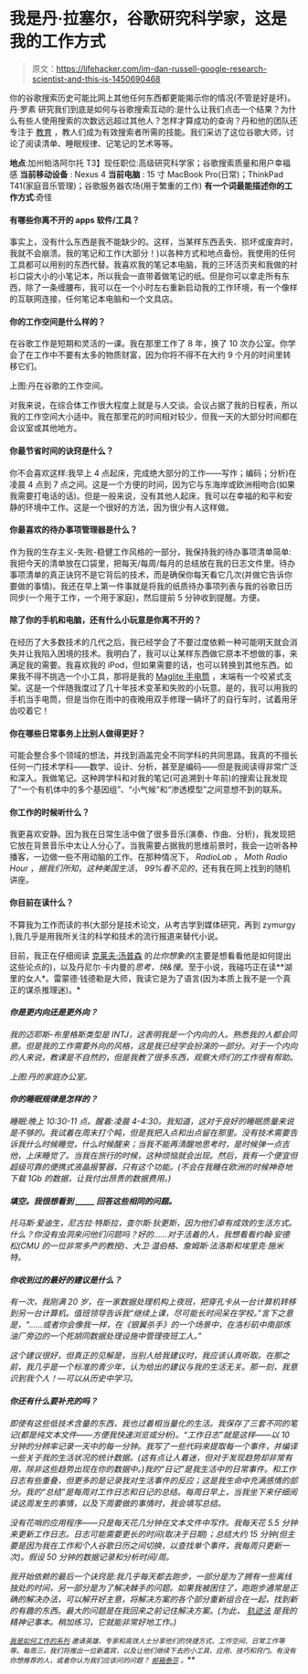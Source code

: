 # 我是丹·拉塞尔，谷歌研究科学家，这是我的工作方式

> 原文：<https://lifehacker.com/im-dan-russell-google-research-scientist-and-this-is-1450690468>

你的谷歌搜索历史可能比网上其他任何东西都更能揭示你的情况(不管是好是坏)。丹·罗素 研究我们到底是如何与谷歌搜索互动的:是什么让我们点击一个结果？为什么有些人使用搜索的次数远远超过其他人？怎样才算成功的查询？丹和他的团队还专注于 [教育](http://www.google.com/insidesearch/searcheducation/index.html) ，教人们成为有效搜索者所需的技能。我们采访了这位谷歌大师，讨论了阅读清单、睡眠规律、记笔记的艺术等等。



**地点**:加州帕洛阿尔托
T3】现任职位:高级研究科学家；谷歌搜索质量和用户幸福感
**当前移动设备** : Nexus 4
**当前电脑** : 15 寸 MacBook Pro(日常)；ThinkPad T41(家庭音乐管理)；谷歌服务器农场(用于繁重的工作)
**有一个词最能描述你的工作方式**:奇怪

#### 有哪些你离不开的 apps 软件/工具？

事实上，没有什么东西是我不能缺少的。这样，当某样东西丢失、损坏或废弃时，我就不会崩溃。我的笔记和工作(大部分！)以各种方式和地点备份。我使用的任何工具都可以用别的东西代替。我喜欢我的笔记本电脑，我的三环活页夹和我做的衬衫口袋大小的小笔记本，所以我会一直带着做笔记的纸。但是你可以拿走所有东西，除了一条缠腰布，我可以在一个小时左右重新启动我的工作环境，有一个像样的互联网连接，任何笔记本电脑和一个文具店。

#### 你的工作空间是什么样的？

在谷歌工作是短期和灵活的一课。我在那里工作了 8 年，换了 10 次办公室。你学会了在工作中不要有太多的物质财富，因为你将不得不在大约 9 个月的时间里转移它们。

上图:丹在谷歌的工作空间。

对我来说，在综合体工作很大程度上就是与人交谈。会议占据了我的日程表，所以我的工作空间大小适中。我在那里花的时间相对较少，但我一天的大部分时间都在会议室或其他地方。

#### 你最节省时间的诀窍是什么？

你不会喜欢这样:我早上 4 点起床，完成绝大部分的工作——写作；编码；分析)在凌晨 4 点到 7 点之间。这是一个方便的时间，因为它与东海岸或欧洲相吻合(如果我需要打电话的话)。但是一般来说，没有其他人起床，我可以在幸福的和平和安静的环境中工作。这是一个很好的方法，因为很少有人这样做。

#### 你最喜欢的待办事项管理器是什么？

作为我的生存主义-失败-稳健工作风格的一部分，我保持我的待办事项清单简单:我把今天的清单放在口袋里，把每天/每周/每月的总结放在我的日志文件里。待办事项清单的真正诀窍不是它背后的技术，而是确保你每天看它几次(并做它告诉你要做的事情)。我还在早上第一件事就是将我的纸质待办事项列表与我的谷歌日历同步(一个用于工作，一个用于家庭)，然后提前 5 分钟收到提醒。方便。

#### 除了你的手机和电脑，还有什么小玩意是你离不开的？

在经历了大多数技术的几代之后，我已经学会了不要过度依赖一种可能明天就会消失并让我陷入困境的技术。我明白了，我可以让某样东西做它原本不想做的事，来满足我的需要。我喜欢我的 iPod，但如果需要的话，也可以转换到其他东西。如果我不得不挑选一个小工具，那将是我的 [Maglite 手电筒](http://www.maglite.com/) ，末端有一个咬紧式支架。这是一个伴随我度过了几十年技术变革和失败的小玩意。是的，我可以用我的手机当手电筒，但是当你在雨中的夜晚用双手修理一辆坏了的自行车时，试着用牙齿咬着它！

#### 你在哪些日常事务上比别人做得更好？

可能会整合多个领域的想法，并找到涵盖完全不同学科的共同思路。我真的不擅长任何一门技术学科——数学、设计、分析，甚至是编码——但是我阅读得非常广泛和深入。我做笔记。这种跨学科和对我的笔记(可追溯到十年前)的搜索让我发现了“一个有机体中的多个基因组”、“小气候”和“渗透模型”之间意想不到的联系。

#### 你工作的时候听什么？

我更喜欢安静。因为我在日常生活中做了很多音乐(演奏、作曲、分析)，我发现把它放在背景音乐中太让人分心了。当我需要占据我的思维前景时，我会一边听各种播客，一边做一些不用动脑的工作。在那种情况下， *RadioLab* ， *Moth Radio Hour* ，*据我们所知*，*这种美国生活*， *99%看不见的*，还有我在网上找到的随机讲座。

#### 你目前在读什么？

不算我为工作而读的书(大部分是技术论文，从考古学到媒体研究，再到 zymurgy ),我几乎是用我所关注的科学和技术的流行报道来替代小说。

目前，我正在仔细阅读 [克莱夫·汤普森](https://lifehacker.com/im-clive-thompson-and-this-is-how-i-work-479520206) 的*比你想象的*(主要是想看看他是如何提出这些论点的)，以及丹尼尔·卡内曼的*思考，快&慢*。至于小说，我碰巧正在读**湖里的女人*。雷蒙德·钱德勒是大师，我读它是为了语言(因为本质上我不是一个真正的谋杀推理迷)。*

#### *你是更内向还是更外向？*

*我的迈耶斯-布里格斯类型是 INTJ，这表明我是一个内向的人。熟悉我的人都会同意。但是我的工作需要外向的风格，这是我已经学会扮演的一部分。对于一个内向的人来说，教课是不自然的，但是我教了很多东西，观察大师们的工作很有帮助。*

*上图:丹的家庭办公室。*

#### *你的睡眠规律是怎样的？*

*睡眠:晚上 10:30-11 点。醒着:凌晨 4-4:30。我知道，这对于良好的睡眠质量来说是不够的。我试着在周末打个盹，但是我把入点和出点留在那里。没有技术需要告诉我什么时候睡觉，什么时候醒来；当我不能再清醒地思考时，是时候弹一点吉他，上床睡觉了。当我在旅行的时候，这种烦恼就会出现。然后，我有一个便宜但超级可靠的便携式液晶报警器，只有这个功能。(不会在我睡在欧洲的时候神奇地下载 1Gb 的数据，让我付出昂贵的数据费用。)*

#### *填空。我很想看到 _____ 回答这些相同的问题。*

*托马斯·爱迪生，尼古拉·特斯拉，查尔斯·狄更斯，因为他们卓有成效的生活方式。什么？你没有虫洞来问他们问题吗？好的……对于活着的人，我想看看约翰·安德松(CMU 的一位非常多产的教授)、大卫·温伯格、詹姆斯·法洛斯和埃里克·施米特。*

#### *你收到过的最好的建议是什么？*

*有一次，我刚满 20 岁，在一家数据处理机构上夜班，把穿孔卡从一台计算机转移到另一台计算机。值班领导告诉我“继续上课，尽可能长时间呆在学校。”言下之意是，“……或者你会像我一样，在《银翼杀手》的一个场景中，在洛杉矶中南部炼油厂旁边的一个死胡同数据处理设施中管理夜班工人。”*

*这个建议很好，但真正的见解是，当别人给我建议时，我应该认真听取。在那之前，我几乎是一个标准的青少年，认为给出的建议与我的生活无关。那一刻，我意识到我个人！—可以从历史中学习。*

#### *你还有什么要补充的吗？*

*即使有这些低技术含量的东西，我也过着相当量化的生活。我保存了三套不同的笔记(都是纯文本文件——方便我快速浏览或分析)。“工作日志”就是这样——以 10 分钟的分辨率记录一天中的每一分钟。我写了一些代码来提取每一个事件，并编译一些关于我的生活状况的统计数据。(这有点让人着迷，但对于发现趋势却非常有用，除非这些趋势出现在你的数据中。)我的“日记”是我生活中的日常事件。和工作日志有些重叠，但更多的是记录我对生活事件的反应；这是我生命中充满感情的部分。我的“总结”是每周对工作日志和日记的总结。每周日早上，当我坐下来仔细阅读这周发生的事情，以及下周要做的事情时，我会填写总结。*

*没有花哨的应用程序——只是每天花几分钟在文本文件中写作。我每天花 5.5 分钟来更新工作日志。日志可能需要更长的时间(取决于日期)；总结大约 15 分钟(但主要是因为我在工作和个人谷歌日历之间切换，以查找单个事件，我每周只更新一次)。假设 50 分钟的数据记录和分析时间/周。*

*我开始依赖的最后一个诀窍是:我几乎每天都去跑步，一部分是为了拥有一些离线独处的时间，另一部分是为了解决棘手的问题。如果我被困住了，跑跑步通常是正确的解决办法，可以解开好主意，将解决方案的各个部分重新组合在一起，找到新的有趣的东西。最大的问题是在我回来之前记住解决方案。(为此， [轨迹法](http://en.wikipedia.org/wiki/Method_of_loci) 是我的精神记事本。稍加练习，它就能非常好地工作。)*

*<small></small>*[<small>*我是如何工作的系列*</small>](http://lifehacker.com/how-i-work/) <small>*邀请英雄、专家和高效人士分享他们的快捷方式、工作空间、日常工作等等。每周三，我们将推出一位新嘉宾，以及让他们继续下去的小工具、应用、技巧和窍门。有没有你想推荐的人，或者你认为我们应该问的问题？*</small> [<small>*邮箱泰莎*</small>](https://mail.google.com/mail/?view=cm&fs=1&tf=1&to=tessa@lifehacker.com) <small>*。*</small>**